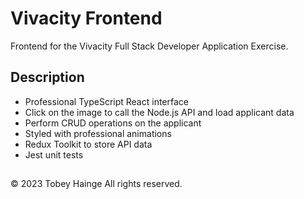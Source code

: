 # Vivacity Frontend

Frontend for the Vivacity Full Stack Developer Application Exercise.

## Description
- Professional TypeScript React interface
- Click on the image to call the Node.js API and load applicant data
- Perform CRUD operations on the applicant
- Styled with professional animations
- Redux Toolkit to store API data
- Jest unit tests

##
© 2023 Tobey Hainge All rights reserved.